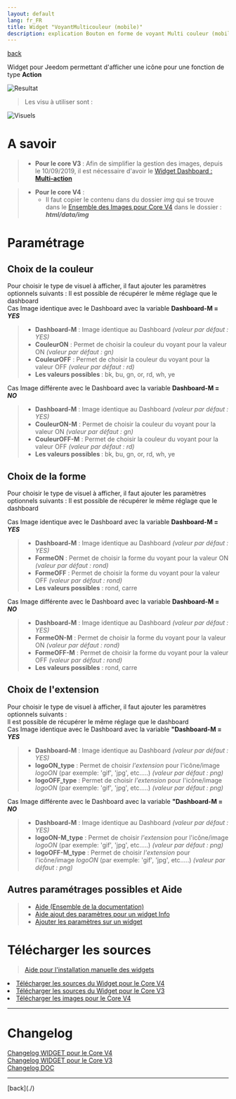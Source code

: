```yaml
---
layout: default
lang: fr_FR
title: Widget "VoyantMulticouleur (mobile)"
description: explication Bouton en forme de voyant Multi couleur (mobile)
---
```


[back](./)

Widget pour Jeedom permettant d'afficher une icône pour une fonction de type <b>Action</b>

<p><img src="../{{site.img}}/exemple/m/voyant_multicouleur.png" alt="Resultat" /></p>
<blockquote>
Les visu à utiliser sont :
</blockquote>

<p><img src="../{{site.img}}/visuel/voyant.png" alt="Visuels" /></p>

# A savoir

> - <b>Pour le core V3 </b> : Afin de simplifier la gestion des images, depuis le 10/09/2019, il est nécessaire d'avoir le </b><a href="WIDGET_d_Multi_action_Defaut">Widget Dashboard : <b>Multi-action</b></a>

> - <b>Pour le core V4</b> :
>   - Il faut copier le contenu dans du dossier <i>img</i> qui se trouve dans le <a href="https://github.com/JEALG/JEEDOM-Multi_action-Defaut/tree/images">Ensemble des Images pour Core V4</a> dans le dossier : <b><i>html/data/img</i></b>

# Paramétrage

## Choix de la couleur

Pour choisir le type de visuel à afficher, il faut ajouter les paramètres optionnels suivants :
Il est possible de récupérer le même réglage que le dashboard <br/>
Cas Image identique avec le Dashboard avec la variable <b>Dashboard-M = <i>YES</i></b>

<blockquote>
    <ul>
        <li><b>Dashboard-M</b> : Image identique au Dashboard <i> (valeur par défaut : YES)</i></li>
        <li><b>CouleurON</b> : Permet de choisir la couleur du voyant pour la valeur ON <i>(valeur par défaut : gn)</i></li>
        <li><b>CouleurOFF</b> : Permet de choisir la couleur du voyant pour la valeur OFF <i>(valeur par défaut : rd)</i></li>
        <li><b>Les valeurs possibles </b> : bk, bu, gn, or, rd, wh, ye</li>
        </ul>
</blockquote>

Cas Image différente avec le Dashboard avec la variable <b>Dashboard-M = <i>NO</i></b>

<blockquote>
    <ul>
        <li><b>Dashboard-M</b> : Image identique au Dashboard <i> (valeur par défaut : YES)</i></li>
        <li><b>CouleurON-M</b> : Permet de choisir la couleur du voyant pour la valeur ON <i>(valeur par défaut : gn)</i></li>
        <li><b>CouleurOFF-M</b> : Permet de choisir la couleur du voyant pour la valeur OFF <i>(valeur par défaut : rd)</i></li>
        <li><b>Les valeurs possibles </b> : bk, bu, gn, or, rd, wh, ye</li>
    </ul>
</blockquote>

## Choix de la forme

Pour choisir le type de visuel à afficher, il faut ajouter les paramètres optionnels suivants :
Il est possible de récupérer le même réglage que le dashboard

Cas Image identique avec le Dashboard avec la variable <b>Dashboard-M = <i>YES</i></b>

<blockquote>
    <ul>
        <li><b>Dashboard-M</b> : Image identique au Dashboard <i> (valeur par défaut : YES)</i></li>
        <li><b>FormeON</b> : Permet de choisir la forme du voyant pour la valeur ON <i>(valeur par défaut : rond)</i></li>
        <li><b>FormeOFF</b> : Permet de choisir la forme du voyant pour la valeur OFF <i>(valeur par défaut : rond)</i></li>
        <li><b>Les valeurs possibles</b> : rond, carre</li>
    </ul>
</blockquote>

Cas Image différente avec le Dashboard avec la variable <b>Dashboard-M = <i>NO</i></b>

<blockquote>
    <ul>
        <li><b>Dashboard-M</b> : Image identique au Dashboard <i> (valeur par défaut : YES)</i></li>
        <li><b>FormeON-M</b> : Permet de choisir la forme du voyant pour la valeur ON <i>(valeur par défaut : rond)</i></li>
        <li><b>FormeOFF-M</b> : Permet de choisir la forme du voyant pour la valeur OFF <i>(valeur par défaut : rond)</i></li>
        <li><b>Les valeurs possibles</b> : rond, carre</li>
    </ul>
</blockquote>

## Choix de l'extension

Pour choisir le type de visuel à afficher, il faut ajouter les paramètres optionnels suivants :<br/>
Il est possible de récupérer le même réglage que le dashboard<br/>
Cas Image identique avec le Dashboard avec la variable <b>"Dashboard-M = <i>YES</i></b>

<blockquote>
    <ul>
        <li><b>Dashboard-M</b> : Image identique au Dashboard <i> (valeur par défaut : YES)</i></li>
        <li><b>logoON_type</b> : Permet de choisir <i>l'extension</i> pour l'icône/image <i>logoON</i> (par exemple: 'gif', 'jpg', etc.....)<i> (valeur par défaut : png)</i></li>
        <li><b>logoOFF_type</b> : Permet de choisir <i>l'extension</i> pour l'icône/image <i>logoON</i> (par exemple: 'gif', 'jpg', etc.....)<i> (valeur par défaut : png)</i></li>
    </ul>
</blockquote>

Cas Image différente avec le Dashboard avec la variable <b>"Dashboard-M = <i>NO</i></b>

<blockquote>
    <ul>
        <li><b>Dashboard-M</b> : Image identique au Dashboard <i> (valeur par défaut : YES)</i></li>
        <li><b>logoON-M_type</b> : Permet de choisir <i>l'extension</i> pour l'icône/image <i>logoON</i> (par exemple: 'gif', 'jpg', etc.....)<i> (valeur par défaut : png)</i></li>
        <li><b>logoOFF-M_type</b> : Permet de choisir <i>l'extension</i> pour l'icône/image <i>logoON</i> (par exemple: 'gif', 'jpg', etc.....)<i> (valeur par défaut : png)</i></li>
    </ul>
</blockquote>

## Autres paramétrages possibles et Aide

<blockquote>
    <ul>
        <li><a href="{{site.baseurl}}/{{site.help}}/{{page.lang}}/">Aide (Ensemble de la documentation)</a></li>
        <li><a href="{{site.baseurl}}/{{site.help}}/{{page.lang}}/config_info">Aide ajout des paramètres pour un widget Info</a></li>
        <li><a href="{{site.baseurl}}/{{site.help}}/{{page.lang}}/para">Ajouter les paramètres sur un widget</a></li>
    </ul>
</blockquote>

# Télécharger les sources

> <a href="{{site.baseurl}}/{{site.help}}/{{page.lang}}/install_manu">Aide pour l'installation manuelle des widgets</a>

<li><a href="https://github.com/JEALG/JEEDOM-VoyantMulticouleur--mobile/tree/masterv4">Télécharger les sources du Widget pour le Core V4</a></li>
<li><a href="https://github.com/JEALG/JEEDOM-VoyantMulticouleur--mobile/tree/master">Télécharger les sources du Widget pour le Core V3</a></li>
<li><a href="https://github.com/JEALG/JEEDOM-Multi_action-Defaut/tree/images">Télécharger les images pour le Core V4</a></li>

<hr />

# Changelog

<a href="https://github.com/JEALG/JEEDOM-VoyantMulticouleur--mobile/commits/masterv4">Changelog WIDGET pour le Core V4</a><br/>
<a href="https://github.com/JEALG/JEEDOM-VoyantMulticouleur--mobile/commits/master">Changelog WIDGET pour le Core V3</a><br/>
<a href="https://github.com/JEALG/JEEDOM-Widget_JAG-doc/commits/master">Changelog DOC</a>

<hr />
[back](./)
